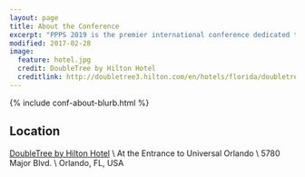 ```yaml
---
layout: page
title: About the Conference
excerpt: "PPPS 2019 is the premier international conference dedicated to pulsed power and plasma science."
modified: 2017-02-28
image:
  feature: hotel.jpg
  credit: DoubleTree by Hilton Hotel
  creditlink: http://doubletree3.hilton.com/en/hotels/florida/doubletree-by-hilton-hotel-at-the-entrance-to-universal-orlando-MCOUNDT/index.html
---
```


{% include conf-about-blurb.html %}

## Location

[DoubleTree by Hilton Hotel](http://doubletree3.hilton.com/en/hotels/florida/doubletree-by-hilton-hotel-at-the-entrance-to-universal-orlando-MCOUNDT/index.html) \\
At the Entrance to Universal Orlando \\
5780 Major Blvd. \\
Orlando, FL, USA

